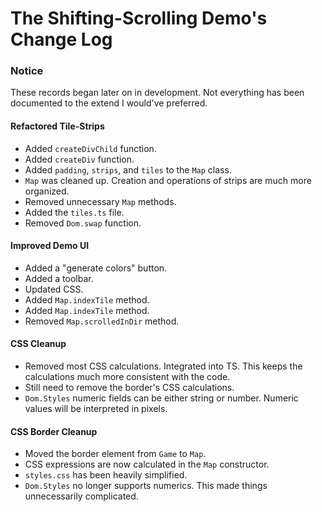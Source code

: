 # The Shifting-Scrolling Demo's Change Log
### Notice
These records began later on in development. Not everything has been documented to the extend I would've preferred.

#### Refactored Tile-Strips
- Added `createDivChild` function.
- Added `createDiv` function.
- Added `padding`, `strips`, and `tiles` to the `Map` class.
- `Map` was cleaned up. Creation and operations of strips are much more organized.
- Removed unnecessary `Map` methods.
- Added the `tiles.ts` file.
- Removed `Dom.swap` function.

#### Improved Demo UI
- Added a "generate colors" button.
- Added a toolbar.
- Updated CSS.
- Added `Map.indexTile` method.
- Added `Map.indexTile` method.
- Removed `Map.scrolledInDir` method.

#### CSS Cleanup
- Removed most CSS calculations. Integrated into TS. This keeps the calculations much more consistent with the code.
- Still need to remove the border's CSS calculations.
- `Dom.Styles` numeric fields can be either string or number. Numeric values will be interpreted in pixels.

#### CSS Border Cleanup
- Moved the border element from `Game` to `Map`.
- CSS expressions are now calculated in the `Map` constructor.
- `styles.css` has been heavily simplified.
- `Dom.Styles` no longer supports numerics. This made things unnecessarily complicated.